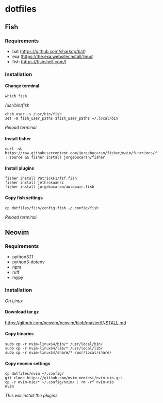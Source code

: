 # dotfiles

## Fish

### Requirements
- bat (https://github.com/sharkdp/bat)
- exa (https://the.exa.website/install/linux)
- fish (https://fishshell.com/)

### Installation



#### Change terminal
    which fish

*/usr/bin/fish*

    chsh user -s /usr/bin/fish
    set -U fish_user_paths $fish_user_paths ~/.local/bin

*Reload terminal*

#### Install fisher
    curl -sL https://raw.githubusercontent.com/jorgebucaran/fisher/main/functions/fisher.fish | source && fisher install jorgebucaran/fisher

#### Install plugins
    fisher install PatrickF1/fzf.fish
    fisher install jethrokuan/z
    fisher install jorgebucaran/autopair.fish

#### Copy fish settings
    cp dotfiles/fish/config.fish ~/.config/fish

*Reload terminal*

## Neovim

### Requirements
- python3.11
- python3-dotenv
- npm
- ruff
- mypy

### Installation
*On Linux*

#### Download tar.gz
https://github.com/neovim/neovim/blob/master/INSTALL.md

#### Copy binaries
    sudo cp -r nvim-linux64/bin/* /usr/local/bin/
    sudo cp -r nvim-linux64/lib/* /usr/local/lib/
    sudo cp -r nvim-linux64/share/* /usr/local/share/

#### Copy neovim settings
    cp dotfiles/nvim ~/.config/
    git clone https://github.com/nvim-neotest/nvim-nio.git
    cp -r nvim-nio/* ~/.config/nvim/ | rm -rf nvim-nio
    nvim
    

*This will install the plugins*


